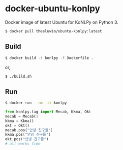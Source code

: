 # docker-ubuntu-konlpy
Docker image of latest Ubuntu for KoNLPy on Python 3.

```bash
$ docker pull theeluwin/ubuntu-konlpy:latest
```

## Build

```bash
$ docker build -t konlpy -f Dockerfile .
```

or,

```bash
$ ./build.sh
```

## Run

```bash
$ docker run --rm -it konlpy
```

```python
from konlpy.tag import Mecab, Kkma, Okt
mecab = Mecab()
kkma = Kkma()
okt = Okt()
mecab.pos("안녕 친구들")
kkma.pos("안녕 친구들")
okt.pos("안녕 친구들")
# all works fine
```
